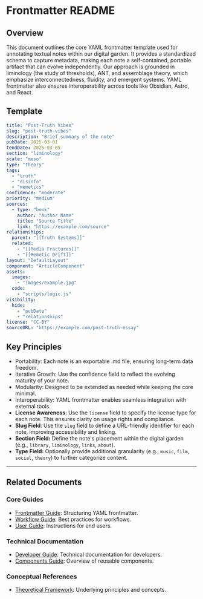 # Frontmatter README

## Overview

This document outlines the core YAML frontmatter template used for annotating textual notes within our digital garden. It provides a standardized schema to capture metadata, making each note a self-contained, portable artifact that can evolve independently. Our approach is grounded in liminology (the study of thresholds), ANT, and assemblage theory, which emphasize interconnectedness, fluidity, and emergent systems. YAML frontmatter also ensures interoperability across tools like Obsidian, Astro, and React.

## Template

```yaml
title: "Post-Truth Vibes"
slug: "post-truth-vibes"
description: "Brief summary of the note"
pubDate: 2025-03-01
tendDate: 2025-03-05
section: "liminology"
scale: "meso"
type: "theory"
tags:
  - "truth"
  - "disinfo"
  - "memetics"
confidence: "moderate"
priority: "medium"
sources:
  - type: "book"
    author: "Author Name"
    title: "Source Title"
    link: "https://example.com/source"
relationships:
  parent: "[[Truth Systems]]"
  related:
    - "[[Media Fractures]]"
    - "[[Memetic Drift]]"
layout: "DefaultLayout"
component: "ArticleComponent"
assets:
  images:
    - "images/example.jpg"
  code:
    - "scripts/logic.js"
visibility:
  hide:
    - "pubDate"
    - "relationships"
license: "CC-BY"
sourceURL: "https://example.com/post-truth-essay"
```

## Key Principles

- Portability: Each note is an exportable .md file, ensuring long-term data freedom.
- Iterative Growth: Use the confidence field to reflect the evolving maturity of your note.
- Modularity: Designed to be extended as needed while keeping the core minimal.
- Interoperability: YAML frontmatter enables seamless integration with external tools.
- **License Awareness**: Use the `license` field to specify the license type for each note. This ensures clarity on usage rights and compliance.
- **Slug Field**: Use the `slug` field to define a URL-friendly identifier for each note, improving accessibility and linking.
- **Section Field:** Define the note's placement within the digital garden (e.g., `library`, `liminology`, `links`, `about`).
- **Type Field:** Optionally provide additional granularity (e.g., `music`, `film`, `social`, `theory`) to further categorize content.

---

## Related Documents

### Core Guides

- [Frontmatter Guide](README^Frontmatter.md): Structuring YAML frontmatter.
- [Workflow Guide](README^Workflow.md): Best practices for workflows.
- [User Guide](README^User_Guide.md): Instructions for end users.

### Technical Documentation

- [Developer Guide](README^Developer_Guide.md): Technical documentation for developers.
- [Components Guide](README^Components.md): Overview of reusable components.

### Conceptual References

- [Theoretical Framework](README^Theoretical_Framework.md): Underlying principles and concepts.
